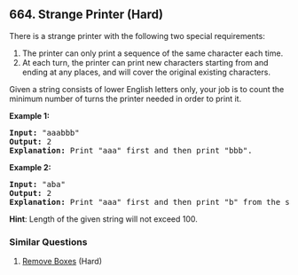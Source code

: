 <!--|This file generated by command(leetcode description); DO NOT EDIT.    |-->
<!--+----------------------------------------------------------------------+-->
<!--|@author    Openset <openset.wang@gmail.com>                           |-->
<!--|@link      https://github.com/openset                                 |-->
<!--|@home      https://github.com/openset/leetcode                        |-->
<!--+----------------------------------------------------------------------+-->

## 664. Strange Printer (Hard)

<p>
There is a strange printer with the following two special requirements:

<ol>
<li>The printer can only print a sequence of the same character each time.</li>
<li>At each turn, the printer can print new characters starting from and ending at any places, and will cover the original existing characters.</li>
</ol>

</p>

<p>
Given a string consists of lower English letters only, your job is to count the minimum number of turns the printer needed in order to print it.
</p>

<p><b>Example 1:</b><br />
<pre>
<b>Input:</b> "aaabbb"
<b>Output:</b> 2
<b>Explanation:</b> Print "aaa" first and then print "bbb".
</pre>
</p>

<p><b>Example 2:</b><br />
<pre>
<b>Input:</b> "aba"
<b>Output:</b> 2
<b>Explanation:</b> Print "aaa" first and then print "b" from the second place of the string, which will cover the existing character 'a'.
</pre>
</p>

<p><b>Hint</b>: Length of the given string will not exceed 100.</p>

### Similar Questions
  1. [Remove Boxes](https://github.com/openset/leetcode/tree/master/solution/remove-boxes) (Hard)
